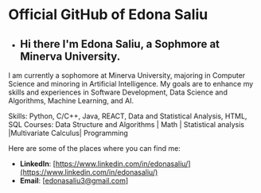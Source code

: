 # Official GitHub of Edona Saliu

- ## Hi there I'm Edona Saliu, a **Sophmore at Minerva University.**

I am currently a sophomore at Minerva University, majoring in Computer Science and minoring in Artificial Intelligence. My goals are to enhance my skills and experiences in Software Development, Data Science and Algorithms, Machine Learning, and AI. 

Skills: Python, C/C++, Java, REACT, Data and Statistical Analysis, HTML, SQL
Courses: Data Structure and Algorithms | Math | Statistical analysis |Multivariate Calculus| Programming

Here are some of the places where you can find me:

- **LinkedIn**: [https://www.linkedin.com/in/edonasaliu/](https://www.linkedin.com/in/edonasaliu/)
- **Email**: [edonasaliu3@gmail.com]
